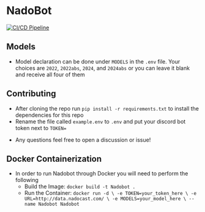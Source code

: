 # NadoBot

[![CI/CD Pipeline](https://github.com/Zachdehooge/NadoBot/actions/workflows/CICD.yml/badge.svg)](https://github.com/Zachdehooge/NadoBot/actions/workflows/CICD.yml)

## Models

- Model declaration can be done under `MODELS` in the `.env` file. Your choices are `2022`, `2022abs`, `2024`, and `2024abs` or you can leave it blank and receive all four of them

## Contributing

- After cloning the repo run `pip install -r requirements.txt` to install the dependencies for this repo
- Rename the file called `example.env` to `.env` and put your discord bot token next to `TOKEN=`

* Any questions feel free to open a discussion or issue!

## Docker Containerization

- In order to run Nadobot through Docker you will need to perform the following
  - Build the Image: `docker build -t Nadobot .`
  - Run the Container: `docker run -d \ -e TOKEN=your_token_here \ -e URL=http://data.nadocast.com/ \ -e MODELS=your_model_here \ --name Nadobot Nadobot`
